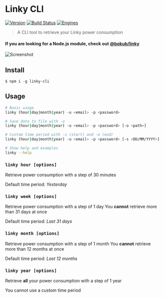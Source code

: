 # Linky CLI

[![Version][version-src]][version-href]
[![Build Status][build-src]][build-href]
[![Engines][engine-src]][engine-href]

> A CLI tool to retrieve your Linky power consumption

#### If you are looking for a Node.js module, check out  [@bokub/linky](https://github.com/bokub/linky)

![Screenshot](https://i.imgur.com/vhqqPYz.png)


## Install

```
$ npm i -g linky-cli
```


## Usage

```sh
# Basic usage
linky (hour|day|month|year) -u <email> -p <password>

# Save data to file with -o
linky (hour|day|month|year) -u <email> -p <password> [-o <path>]

# Custom time period with -s (start) and -e (end)
linky (hour|day|month|year) -u <email> -p <password> [-s <DD/MM/YYYY>] [-e <DD/MM/YYYY>]

# Show help and examples
linky --help
```

### `linky hour [options]`

Retrieve power consumption with a step of 30 minutes

Default time period: *Yesterday*

### `linky week [options]`

Retrieve power consumption with a step of 1 day
You **cannot** retrieve more than 31 days at once

Default time period: *Last 31 days*

### `linky month [options]`

Retrieve power consumption with a step of 1 month
You **cannot** retrieve more than 12 months at once

Default time period: *Last 12 months*

### `linky year [options]`

Retrieve **all** your power consumption with a step of 1 year

You cannot use a custom time period

[build-src]: https://flat.badgen.net/travis/bokub/linky-cli
[build-href]: https://travis-ci.org/bokub/linky-cli
[version-src]: https://flat.badgen.net/npm/v/linky-cli
[version-href]: https://www.npmjs.com/package/linky-cli
[engine-src]: https://flat.badgen.net/npm/node/linky-cli
[engine-href]: https://www.npmjs.com/package/linky-cli
